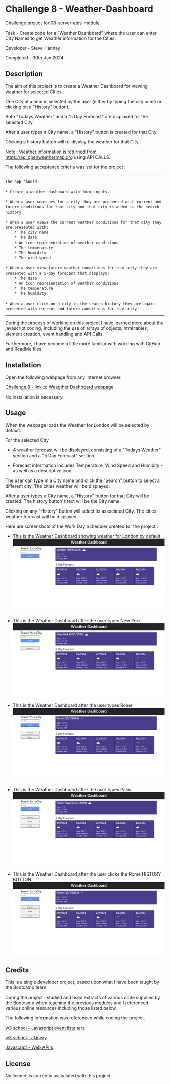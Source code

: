 # Challenge 8 - Weather-Dashboard

Challenge project for 08-server-apis-module
 
Task - Create code for a "Weather Dashboard" where the user can enter City Names to get Weather information for the Cities. 

Developer - Steve Hannay

Completed - 30th Jan 2024


## Description

The aim of this project is to create a Weather Dashboard for viewing weather for selected Cities.

One City at a time is selected by the user (either by typing the city name or clicking on a "History" button). 

Both "Todays Weather" and a "5 Day Forecast" are displayed for the selected City.

After a user types a City name, a "History" button is created for that City. 

Clicking a history button will re-display the weather for that City.


Note : Weather information is returned from https://api.openweathermap.org using API CALLS.


The following acceptance criteria was set for the project :

--------------------------------------------------------------------------------------------------------------------------

    The app should:

    * Create a weather dashboard with form inputs.
    
    * When a user searches for a city they are presented with current and future conditions for that city and that city is added to the search history
    
    * When a user views the current weather conditions for that city they are presented with:
        * The city name
        * The date
        * An icon representation of weather conditions
        * The temperature
        * The humidity
        * The wind speed
    
    * When a user view future weather conditions for that city they are presented with a 5-day forecast that displays:
        * The date
        * An icon representation of weather conditions
        * The temperature
        * The humidity
    
    * When a user click on a city in the search history they are again presented with current and future conditions for that city
  
--------------------------------------------------------------------------------------------------------------------------

During the process of working on this project I have learned more about the javascript coding, including the use of arrays of objects, html tables, element creation, event handling and API Calls. 

Furthermore, I have become a little more familiar with working with GitHub and ReadMe files.


## Installation

Open the following webpage from any internet browser.

[Challenge 8 - link to Weagther Dashboard webpage](https://stevehannay.github.io/Weather-Dashboard)

No installation is necessary. 


## Usage


When the webpage loads the Weather for London will be selected by default.


For the selected City

- A weather forecast will be displayed, consisting of a "Todays Weather" section and a "5 Day Forecast" section.

- Forecast information includes Temperature, Wind Speed and Humidity - as well as a descriptive icon.


The user can type in a City name and click the "Search" button to select a different city. The cities weather will be displayed.


After a user types a City name, a "History" button for that City will be created. The history button's text will be the City name.

Clicking on any "History" button will select its associated City. The cities weather forecast will be displayed.


Here are screenshots of the Work Day Scheduler created for the project :

- This is the Weather Dashboard showing weather for London by default
![Challenge 8 - screenshot of the Weather Dashboard showing weather for London by default](assets/images/Screenshot%201%20-%20Initialise%20with%20London.png)

- This is the Weather Dashboard after the user types New York
![Challenge 8 - screenshot of the Weather Dashboard after user types New York](assets/images/Screenshot%202%20-%20User%20types%20New%20York.png)

- This is the Weather Dashboard after the user types Rome
![Challenge 8 - screenshot of the Weather Dashboard after user types Rome](assets/images/Screenshot%203%20-%20User%20types%20Rome.png)

- This is the Weather Dashboard after the user types Paris
![Challenge 8 - screenshot of the Weather Dashboard after user types Paris](assets/images/Screenshot%204%20-%20User%20types%20Paris.png)

- This is the Weather Dashboard after the user clicks the Rome HISTORY BUTTON
![Challenge 8 - screenshot of the Weather Dashboard after user clicks the Rome History Button](assets/images/Screenshot%205%20-%20User%20clicks%20Rome%20history%20button.png)


## Credits

This is a single developer project, based upon what I have been taught by the Bootcamp team.

During the project I studied and used extracts of various code supplied by the Bootcamp when teaching the previous modules and I referenced various online resources including those listed below.

The following information was referenced while coding the project.

[w3 school - Javascript event listeners](https://www.w3schools.com/js/js_htmldom_eventlistener.asp)

[w3 school - JQuery](https://www.w3schools.com/jquery/default.asp)

[Javascript - Web API's](https://www.geeksforgeeks.org/ways-to-make-an-api-call-in-javascript/)




## License

No licence is currently associated with this project.

